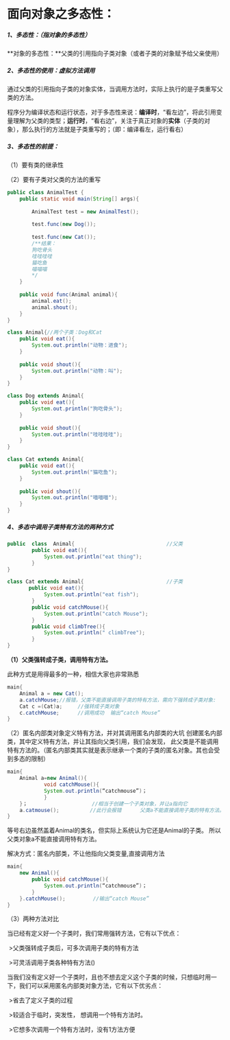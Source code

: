 # 面向对象之多态性：

<!--同一个行为或事物具有多个不同表现形式或形态的能力。（比如：动物的形态有猫、狗，，，）-->

##### 1、多态性：（指对象的多态性）

**对象的多态性：**父类的引用指向子类对象（或者子类的对象赋予给父亲使用）

<!--只适用于方法，不适用于属性-->

##### 2、多态性的使用：虚拟方法调用

通过父类的引用指向子类的对象实体，当调用方法时，实际上执行的是子类重写父类的方法。

程序分为编译状态和运行状态，对于多态性来说：**编译时**，“看左边”，将此引用变量理解为父类的类型；**运行时**，“看右边”，关注于真正对象的**实体**（子类的对象），那么执行的方法就是子类重写的；（即：编译看左，运行看右）

##### 3、多态性的前提：

（1）要有类的继承性

（2）要有子类对父类的方法的重写

```java
public class AnimalTest {
	public static void main(String[] args){
		
		AnimalTest test = new AnimalTest();
        
		test.func(new Dog());
		
		test.func(new Cat());
        /**结果：
        狗吃骨头
		哇哇哇哇
		猫吃鱼
		喵喵喵
        */
	}
	
	public void func(Animal animal){
		animal.eat();
		animal.shout();
	}
}

class Animal{//两个子类：Dog和Cat
	public void eat(){
		System.out.println("动物：进食");
	}
	
	public void shout(){
		System.out.println("动物：叫");
	}
}

class Dog extends Animal{
	public void eat(){
		System.out.println("狗吃骨头");
	}
	
	public void shout(){
		System.out.println("哇哇哇哇");
	}
}

class Cat extends Animal{
	public void eat(){
		System.out.println("猫吃鱼");
	}
	
	public void shout(){
		System.out.println("喵喵喵");
	}
}
```



##### 4、多态中调用子类特有方法的两种方式

```java
public  class  Animal{								//父类
  		public void eat(){
  			System.out.println("eat thing");
  		}
}

class Cat extends Animal{							//子类
	   public void eat(){
	   		System.out.println("eat fish");
		}
		public void catchMouse(){
			System.out.println("catch Mouse");
		}
		public void climbTree(){
			System.out.println(" climbTree");
		}
}
```

**（1）父类强转成子类，调用特有方法。**

此种方式是用得最多的一种，相信大家也非常熟悉

```java
main{
	Animal a = new Cat();  
	a.catchMouse;//报错，父类不能直接调用子类的特有方法，需向下强转成子类对象:
    Cat c =(Cat)a;	   //强转成子类对象
	c.catchMouse;      //调用成功  输出“catch Mouse”
}
```

<!--注意：使用向下转型，建议使用使用 instanceof 关键字进行判断，避免 ClassCastException 异常。-->

（2）匿名内部类对象定义特有方法，并对其调用匿名内部类的大坑
创建匿名内部类，其中定义特有方法，并让其指向父类引用，我们会发现，
此父类是不能调用特有方法的。（匿名内部类其实就是表示继承一个类的子类的匿名对象。其也会受到多态的限制）

```java
main{
	Animal a=new Animal(){
			void catchMouse(){         
			System.out.println(“catchmouse”)； 		
			}                                  
	}；					   //相当于创建一个子类对象，并让a指向它
	a.catmouse();          //此行会报错      父类a不能直接调用子类的特有方法。
}
```

等号右边虽然盖着Animal的类名，但实际上系统认为它还是Animal的子类。
所以父类对象a不能直接调用特有方法。

解决方式：匿名内部类，不让他指向父类变量,直接调用方法

```java
main{
	new Animal(){							 
		public void catchMouse(){                   
			System.out.println(“catchmouse”)； 		
		}                                  
	}.catchMouse();         //输出“catch Mouse”
}
```



（3）两种方法对比

当已经有定义好一个子类时，我们常用强转方法，它有以下优点：

​		>父类强转成子类后，可多次调用子类的特有方法

​		>可灵活调用子类各种特有方法()

当我们没有定义好一个子类时，且也不想去定义这个子类的时候，只想临时用一下，我们可以采用匿名内部类对象方法，它有以下优劣点：

​		>省去了定义子类的过程

​		>较适合于临时，突发性， 想调用一个特有方法时。

​		>它想多次调用一个特有方法时，没有1方法方便



